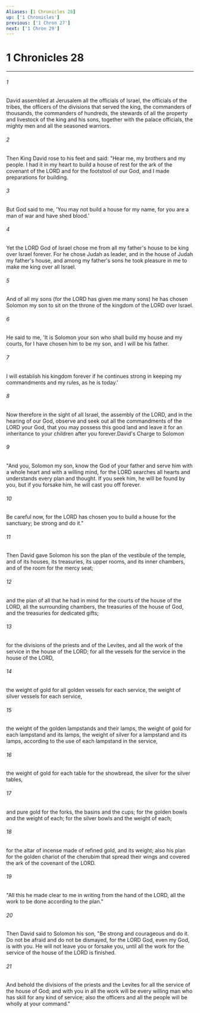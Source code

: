 ```yaml
---
Aliases: [1 Chronicles 28]
up: ['1 Chronicles']
previous: ['1 Chron 27']
next: ['1 Chron 29']
---
```

# 1 Chronicles 28
***



###### 1 
David assembled at Jerusalem all the officials of Israel, the officials of the tribes, the officers of the divisions that served the king, the commanders of thousands, the commanders of hundreds, the stewards of all the property and livestock of the king and his sons, together with the palace officials, the mighty men and all the seasoned warriors. 

###### 2 
Then King David rose to his feet and said: "Hear me, my brothers and my people. I had it in my heart to build a house of rest for the ark of the covenant of the LORD and for the footstool of our God, and I made preparations for building. 

###### 3 
But God said to me, 'You may not build a house for my name, for you are a man of war and have shed blood.' 

###### 4 
Yet the LORD God of Israel chose me from all my father's house to be king over Israel forever. For he chose Judah as leader, and in the house of Judah my father's house, and among my father's sons he took pleasure in me to make me king over all Israel. 

###### 5 
And of all my sons (for the LORD has given me many sons) he has chosen Solomon my son to sit on the throne of the kingdom of the LORD over Israel. 

###### 6 
He said to me, 'It is Solomon your son who shall build my house and my courts, for I have chosen him to be my son, and I will be his father. 

###### 7 
I will establish his kingdom forever if he continues strong in keeping my commandments and my rules, as he is today.' 

###### 8 
Now therefore in the sight of all Israel, the assembly of the LORD, and in the hearing of our God, observe and seek out all the commandments of the LORD your God, that you may possess this good land and leave it for an inheritance to your children after you forever.David's Charge to Solomon 

###### 9 
"And you, Solomon my son, know the God of your father and serve him with a whole heart and with a willing mind, for the LORD searches all hearts and understands every plan and thought. If you seek him, he will be found by you, but if you forsake him, he will cast you off forever. 

###### 10 
Be careful now, for the LORD has chosen you to build a house for the sanctuary; be strong and do it." 

###### 11 
Then David gave Solomon his son the plan of the vestibule of the temple, and of its houses, its treasuries, its upper rooms, and its inner chambers, and of the room for the mercy seat; 

###### 12 
and the plan of all that he had in mind for the courts of the house of the LORD, all the surrounding chambers, the treasuries of the house of God, and the treasuries for dedicated gifts; 

###### 13 
for the divisions of the priests and of the Levites, and all the work of the service in the house of the LORD; for all the vessels for the service in the house of the LORD, 

###### 14 
the weight of gold for all golden vessels for each service, the weight of silver vessels for each service, 

###### 15 
the weight of the golden lampstands and their lamps, the weight of gold for each lampstand and its lamps, the weight of silver for a lampstand and its lamps, according to the use of each lampstand in the service, 

###### 16 
the weight of gold for each table for the showbread, the silver for the silver tables, 

###### 17 
and pure gold for the forks, the basins and the cups; for the golden bowls and the weight of each; for the silver bowls and the weight of each; 

###### 18 
for the altar of incense made of refined gold, and its weight; also his plan for the golden chariot of the cherubim that spread their wings and covered the ark of the covenant of the LORD. 

###### 19 
"All this he made clear to me in writing from the hand of the LORD, all the work to be done according to the plan." 

###### 20 
Then David said to Solomon his son, "Be strong and courageous and do it. Do not be afraid and do not be dismayed, for the LORD God, even my God, is with you. He will not leave you or forsake you, until all the work for the service of the house of the LORD is finished. 

###### 21 
And behold the divisions of the priests and the Levites for all the service of the house of God; and with you in all the work will be every willing man who has skill for any kind of service; also the officers and all the people will be wholly at your command."
